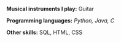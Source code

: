 **Musical instruments I play:** Guitar

**Programming languages:** _Python, Java, C_

**Other skills:** SQL, HTML, CSS
